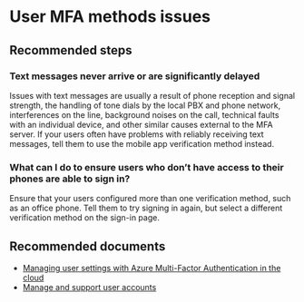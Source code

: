 <properties
  pageTitle="Cloud-based MFA/User MFA methods issues (cloud)"
  description="User MFA methods issues"
  service="microsoft.multifactorauthentication"
  resource=""
  authors="kgremban"
  selfHelpType="generic"
  supportTopicIds="32570992"
  productPesIds="14947"
  cloudEnvironments="public"
/>

# User MFA methods issues

## **Recommended steps**

### Text messages never arrive or are significantly delayed 

Issues with text messages are usually a result of phone reception and signal strength, the handling of tone dials by the local PBX and phone network, interferences on the line, background noises on the call, technical faults with an individual device, and other similar causes external to the MFA server. If your users often have problems with reliably receiving text messages, tell them to use the mobile app verification method instead.

### What can I do to ensure users who don’t have access to their phones are able to sign in? 

Ensure that your users configured more than one verification method, such as an office phone. Tell them to try signing in again, but select a different verification method on the sign-in page.

## **Recommended documents**

- [Managing user settings with Azure Multi-Factor Authentication in the cloud](https://docs.microsoft.com/azure/multi-factor-authentication/multi-factor-authentication-manage-users-and-devices)  
- [Manage and support user accounts](https://docs.microsoft.com/azure/multi-factor-authentication/multi-factor-authentication-faq#manage-and-support-user-accounts) 